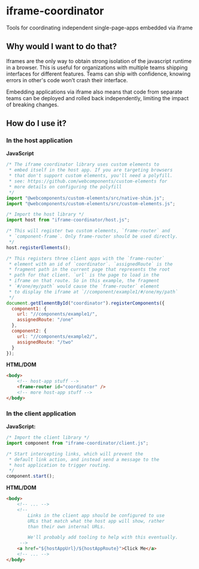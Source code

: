 # iframe-coordinator

Tools for coordinating independent single-page-apps embedded via iframe

## Why would I want to do that?

Iframes are the only way to obtain strong isolation of the javascript runtime in a browser. This is useful for organizations with multiple teams shipping interfaces for different features. Teams can ship with confidence, knowing errors in other's code won't crash their interface.

Embedding applications via iframe also means that code from separate teams can be deployed and rolled back independently, limiting the impact of breaking changes.

## How do I use it?

### In the host application

**JavaScript**

```js
/* The iframe coordinator library uses custom elements to
 * embed itself in the host app. If you are targeting browsers
 * that don't support custom elements, you'll need a polyfill.
 * see: https://github.com/webcomponents/custom-elements for
 * more details on configuring the polyfill
 */
import "@webcomponents/custom-elements/src/native-shim.js";
import "@webcomponents/custom-elements/src/custom-elements.js";

/* Import the host library */
import host from "iframe-coordinator/host.js";

/* This will register two custom elements, `frame-router` and
 * `component-frame`. Only frame-router should be used directly.
 */
host.registerElements();

/* This registers three client apps with the `frame-router`
 * element with an id of `coordinator`. `assignedRoute` is the
 * fragment path in the current page that represents the root
 * path for that client. `url` is the page to load in the
 * iframe on that route. So in this example, the fragment
 * `#/one/my/path` would cause the `frame-router` element
 * to display the iframe at `//component/example1/#/one/my/path`
 */
document.getElementById("coordinator").registerComponents({
  component1: {
    url: "//components/example1/",
    assignedRoute: "/one"
  },
  component2: {
    url: "//components/example2/",
    assignedRoute: "/two"
  }
});
```

**HTML/DOM**

```html
<body>
    <!-- host-app stuff -->
    <frame-router id="coordinator" />
    <!-- more host-app stuff -->
</body>
```

### In the client application

**JavaScript:**

```js
/* Import the client library */
import component from "iframe-coordinator/client.js";

/* Start intercepting links, which will prevent the
 * default link action, and instead send a message to the
 * host application to trigger routing.
 */
component.start();
```

**HTML/DOM**

```html
<body>
    <!-- ... -->
    <!--
        Links in the client app should be configured to use
        URLs that match what the host app will show, rather
        than their own internal URLs.

        We'll probably add tooling to help with this eventually.
     -->
    <a href="${hostAppUrl}/${hostAppRoute}">Click Me</a>
    <!-- ... -->
</body>
```
